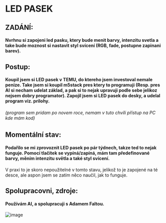 # LED PASEK

## ZADÁNÍ:
#### Nvrhnu si zapojeni led pasku, ktery bude menit barvy, intenzitu svetla a take bude moznost si nastavit styl svícení (RGB, fade, postupne zapinani barev).



## Postup:
#### Koupil jsem si LED pasek v TEMU, do ktereho jsem investoval nemale penize. Take jsem si koupil m5stack pres ktery to programuji (Resp. pres AI si necham udelat základ, a pak si to nejak upravuji podle sebe jelikoz nejsem dobry programator). Zapojil jsem si LED pasek do desky, a udelal program viz. prilohy. 
###### (program sem pridam po novem roce, nemam v tuto chvíli přístup na PC kde mám kod)

## Momentální stav:
#### Podařilo se mi zprovoznit LED pasek po pár týdnech, takze ted to nejak funguje. Pomocí tlačítek se vypíná/zapíná, mám tam předefinované barvy, měním intenzitu světla a také styl svícení.
V praxi to je skoro nepoužitelné v tomto stavu, jelikož to je zapojené na té desce, ale aspon jsem se zatím něco naučil, jak to funguje.

## Spolupracovni, zdroje: 
#### Používám AI, a spolupracuji s Adamem Faltou.

![image](https://github.com/Xhomsik/Projekt-LED-pasek/assets/154555027/ece31aa5-28d1-47ee-b6b5-9ee1c31fcc60)







































































































































